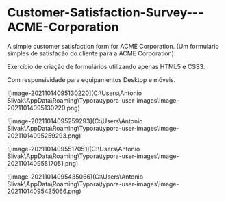 # Customer-Satisfaction-Survey---ACME-Corporation
A simple customer satisfaction form for ACME Corporation. (Um formulário simples de satisfação do cliente para a ACME Corporation).

Exercício de criação de formulários utilizando apenas HTML5 e CSS3.

Com responsividade para equipamentos Desktop e móveis.

![image-20211014095130220](C:\Users\Antonio Slivak\AppData\Roaming\Typora\typora-user-images\image-20211014095130220.png)



![image-20211014095259293](C:\Users\Antonio Slivak\AppData\Roaming\Typora\typora-user-images\image-20211014095259293.png)



![image-20211014095517051](C:\Users\Antonio Slivak\AppData\Roaming\Typora\typora-user-images\image-20211014095517051.png)



![image-20211014095435066](C:\Users\Antonio Slivak\AppData\Roaming\Typora\typora-user-images\image-20211014095435066.png)
